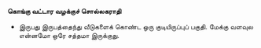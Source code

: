 **கொங்கு வட்டார வழக்குச் சொல்லகராதி**
- இருபது இருபத்தைந்து வீடுகளைக் கொண்ட ஒரு குடியிருப்புப் பகுதி. மேக்கு வளவுல என்னமோ ஒரே சத்தமா இருக்குது.

